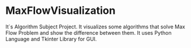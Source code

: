 # MaxFlowVisualization
It`s Algorithm Subject Project. It visualizes some algorithms that solve Max Flow Problem and show the difference between them. It uses Python Language and Tkinter Library for GUI. 
